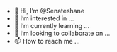- 👋 Hi, I’m @Senateshane
- 👀 I’m interested in ...
- 🌱 I’m currently learning ...
- 💞️ I’m looking to collaborate on ...
- 📫 How to reach me ...

<!---
Senateshane/Senateshane is a ✨ special ✨ repository because its `README.md` (this file) appears on your GitHub profile.
You can click the Preview link to take a look at your changes.
--->
